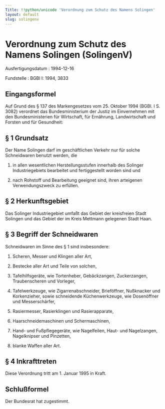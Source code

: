 ```yaml
---
Title: !!python/unicode 'Verordnung zum Schutz des Namens Solingen'
layout: default
slug: solingenv
---
```


# Verordnung zum Schutz des Namens Solingen (SolingenV)

Ausfertigungsdatum
:   1994-12-16

Fundstelle
:   BGBl I: 1994, 3833



## Eingangsformel

Auf Grund des § 137 des Markengesetzes vom 25. Oktober 1994 (BGBl. I
S. 3082) verordnet das Bundesministerium der Justiz im Einvernehmen
mit den Bundesministerien für Wirtschaft, für Ernährung,
Landwirtschaft und Forsten und für Gesundheit:


## § 1 Grundsatz

Der Name Solingen darf im geschäftlichen Verkehr nur für solche
Schneidwaren benutzt werden, die

1.  in allen wesentlichen Herstellungsstufen innerhalb des Solinger
    Industriegebiets bearbeitet und fertiggestellt worden sind und


2.  nach Rohstoff und Bearbeitung geeignet sind, ihren arteigenen
    Verwendungszweck zu erfüllen.





## § 2 Herkunftsgebiet

Das Solinger Industriegebiet umfaßt das Gebiet der kreisfreien Stadt
Solingen und das Gebiet der im Kreis Mettmann gelegenen Stadt Haan.


## § 3 Begriff der Schneidwaren

Schneidwaren im Sinne des § 1 sind insbesondere:

1.  Scheren, Messer und Klingen aller Art,


2.  Bestecke aller Art und Teile von solchen,


3.  Tafelhilfsgeräte, wie Tortenheber, Gebäckzangen, Zuckerzangen,
    Traubenscheren und Vorleger,


4.  Tafelwerkzeuge, wie Zigarrenabschneider, Brieföffner, Nußknacker und
    Korkenzieher, sowie schneidende Küchenwerkzeuge, wie Dosenöffner und
    Messerschärfer,


5.  Rasiermesser, Rasierklingen und Rasierapparate,


6.  Haarschneidemaschinen und Schermaschinen,


7.  Hand- und Fußpflegegeräte, wie Nagelfeilen, Haut- und Nagelzangen,
    Nagelknipser und Pinzetten,


8.  blanke Waffen aller Art.





## § 4 Inkrafttreten

Diese Verordnung tritt am 1. Januar 1995 in Kraft.


## Schlußformel

Der Bundesrat hat zugestimmt.

